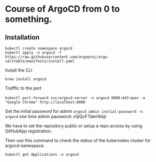 # Course of ArgoCD from 0 to something.

## Installation


````
kubectl create namespace argocd
kubectl apply -n argocd -f https://raw.githubusercontent.com/argoproj/argo-cd/stable/manifests/install.yaml
````

Install the CLI 

`` brew install argocd ``

Trafffic to the port 

`` kubectl port-forward svc/argocd-server -n argocd 8080:443 ``
`` open -a "Google Chrome" http://localhost:8080 ``

Get the initial password for admin
`` argocd admin initial-password -n argocd ``
one time admin password: o1jiQcFTden1kbjr

We have to set the repository public or setup a repo access by using GitHubApp registration.

Then use this command to check the status of the kubernetes cluster for argocd namespace.

````
kubectl get Applications -n argocd
````

